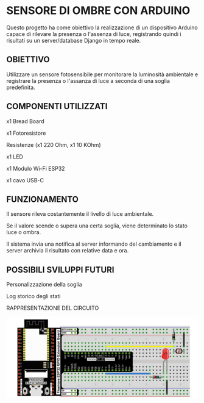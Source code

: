 # SENSORE DI OMBRE CON ARDUINO

Questo progetto ha come obiettivo la realizzazione di un dispositivo Arduino capace di rilevare la presenza o l'assenza di luce, registrando quindi i risultati su un server/database Django in tempo reale.

## OBIETTIVO

Utilizzare un sensore fotosensibile per monitorare la luminosità ambientale e registrare la presenza o l'assanza di luce a seconda di una soglia predefinita.

## COMPONENTI UTILIZZATI

x1 Bread Board

x1 Fotoresistore

Resistenze (x1 220 Ohm, x1 10 KOhm)

x1 LED

x1 Modulo Wi-Fi ESP32 

x1 cavo USB-C

## FUNZIONAMENTO

Il sensore rileva costantemente il livello di luce ambientale.

Se il valore scende o supera una certa soglia, viene determinato lo stato luce o ombra.

Il sistema invia una notifica al server informando del cambiamento e il server archivia il risultato con relative data e ora.

## POSSIBILI SVILUPPI FUTURI

Personalizzazione della soglia

Log storico degli stati

RAPPRESENTAZIONE DEL CIRCUITO

![Circuito](fotoREADME.jpg)
